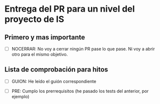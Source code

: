 # Entrega del PR para un nivel del proyecto de IS

## Primero y mas importante

* [ ] NOCERRAR: No voy a cerrar ningún PR pase lo que pase. Ni voy a abrir otro
      para el mismo objetivo.

## Lista de comprobación para hitos

* [ ] GUION: He leído el guión correspondiente
* [ ] PRE: Cumplo los prerrequisitos (he pasado los tests del anterior, por ejemplo)


